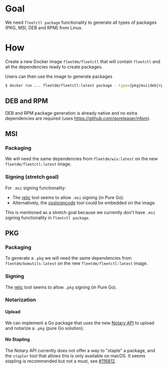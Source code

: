 # Goal

We need `fleetctl package` functionality to generate all types of packages (PKG, MSI, DEB and RPM) from Linux.

# How

Create a new Docker image `fleetdm/fleetctl` that will contain `fleetctl` and all the dependencies ready to create packages.

Users can then use the image to generate packages
```sh
$ docker run ... fleetdm/fleetctl:latest package --type={pkg|msi|deb|rpm} ...
```

## DEB and RPM

DEB and RPM package generation is already native and no extra dependencies are required (uses https://github.com/goreleaser/nfpm).

## MSI

### Packaging

We will need the same dependencies from `fleetdm/wix:latest` on the new `fleetdm/fleetctl:latest` image.

### Signing (stretch goal)

For `.msi` signing functionality:
- The [relic](https://github.com/sassoftware/relic) tool seems to allow `.msi` signing (in Pure Go).
- Alternatively, the [osslsigncode](https://github.com/mtrojnar/osslsigncode) tool could be embedded on the image.

This is mentioned as a stretch goal because we currently don't have `.msi` signing functionality in `fleetctl package`.

## PKG

### Packaging

To generate a `.pkg` we will need the same dependencies from `fleetdm/bomutils:latest` on the new `fleetdm/fleetctl:latest` image.

### Signing

The [relic](https://github.com/sassoftware/relic) tool seems to allow `.pkg` signing (in Pure Go).

### Notarization

#### Upload

We can implement a Go package that uses the new [Notary API](https://developer.apple.com/documentation/notaryapi) to upload and notarize a `.pkg` (pure Go solution).

#### No Stapling

The Notary API currently does not offer a way to "staple" a package, and the `stapler` tool that allows this is only available on macOS.
It seems stapling is recommended but not a must, see [#116812](https://developer.apple.com/forums/thread/116812).